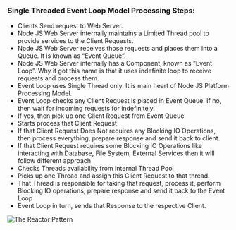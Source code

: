 ### Single Threaded Event Loop Model Processing Steps:

- Clients Send request to Web Server.
- Node JS Web Server internally maintains a Limited Thread pool to provide services to the Client Requests.
- Node JS Web Server receives those requests and places them into a Queue. It is known as “Event Queue”.
- Node JS Web Server internally has a Component, known as “Event Loop”. Why it got this name is that it uses indefinite loop to receive requests and process them.
- Event Loop uses Single Thread only. It is main heart of Node JS Platform Processing Model.
- Event Loop checks any Client Request is placed in Event Queue. If no, then wait for incoming requests for indefinitely.
- If yes, then pick up one Client Request from Event Queue
- Starts process that Client Request
- If that Client Request Does Not requires any Blocking IO Operations, then process everything, prepare response and send it back to client.
- If that Client Request requires some Blocking IO Operations like interacting with Database, File System, External Services then it will follow different approach
- Checks Threads availability from Internal Thread Pool
- Picks up one Thread and assign this Client Request to that thread.
- That Thread is responsible for taking that request, process it, perform Blocking IO operations, prepare response and send it back to the Event Loop
- Event Loop in turn, sends that Response to the respective Client.


![The Reactor Pattern](https://github.com/abhilashahyd/nodeTraining/blob/master/images/nodejs-reactor.png)
